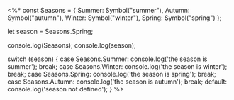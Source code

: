 <%*
const Seasons = {
	Summer: Symbol("summer"),
	Autumn: Symbol("autumn"),
	Winter: Symbol("winter"),
	Spring: Symbol("spring")
};

let season = Seasons.Spring;

console.log(Seasons);
console.log(season);

switch (season) {
	case Seasons.Summer:
	    console.log('the season is summer');
	    break;
	case Seasons.Winter:
	    console.log('the season is winter');
	    break;
	case Seasons.Spring:
	    console.log('the season is spring');
	    break;
	case Seasons.Autumn:
	    console.log('the season is autumn');
	    break;
	default:
		console.log('season not defined');
}
%>
